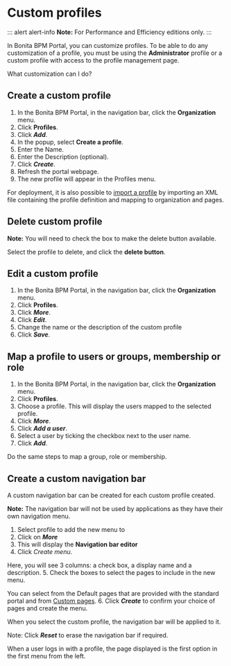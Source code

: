 # Custom profiles

::: alert alert-info
**Note:** For Performance and Efficiency editions only.
:::

In Bonita BPM Portal, you can customize profiles. To be able to do any customization of a profile, you must be using the **Administrator** profile or a custom profile with access to the profile management page.

What customization can I do?

## Create a custom profile

1. In the Bonita BPM Portal, in the navigation bar, click the **Organization** menu.
2. Click **Profiles**.
3. Click _**Add**_.
4. In the popup, select **Create a profile**.
5. Enter the Name.
6. Enter the Description (optional).
7. Click **_Create_**.
8. Refresh the portal webpage.
9. The new profile will appear in the Profiles menu.

For deployment, it is also possible to [import a profile](deploying-profiles-with-export-and-import.md) by importing an XML file containing the profile definition and mapping to organization and pages.

## Delete custom profile

**Note:** You will need to check the box to make the delete button available.

Select the profile to delete, and click the **delete button**.

## Edit a custom profile

1. In the Bonita BPM Portal, in the navigation bar, click the **Organization** menu.
2. Click **Profiles**.
3. Click _**More**_.
4. Click _**Edit**_.
5. Change the name or the description of the custom profile
6. Click _**Save**_.

## Map a profile to users or groups, membership or role

1. In the Bonita BPM Portal, in the navigation bar, click the **Organization** menu.
2. Click **Profiles**.
3. Choose a profile. This will display the users mapped to the selected profile.
4. Click _**More**_.
5. Click _**Add a user**_.
6. Select a user by ticking the checkbox next to the user name.
7. Click _**Add**_.

Do the same steps to map a group, role or membership.

## Create a custom navigation bar

A custom navigation bar can be created for each custom profile created.

**Note:** The navigation bar will not be used by applications as they have their own navigation menu.

1. Select profile to add the new menu to
2. Click on _**More**_
3. This will display the **Navigation bar editor**
4. Click _Create menu_.

Here, you will see 3 columns: a check box, a display name and a description.
5. Check the boxes to select the pages to include in the new menu.

You can select from the Default pages that are provided with the standard portal and from [Custom pages](pages.md).
6. Click _**Create**_ to confirm your choice of pages and create the menu.

When you select the custom profile, the navigation bar will be applied to it.

Note: Click _**Reset**_ to erase the navigation bar if required.

When a user logs in with a profile, the page displayed is the first option in the first menu from the left.
